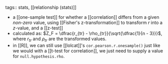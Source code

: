 tags:: stats, [[relationship (stats)]]

- a [[one-sample test]] for whether a [[correlation]] differs from a given *non-zero* value, using [[Fisher's z-transformation]] to transform $r$ into a $z$-value, and a [[z-test]]
- calculated as: $Z_F = \dfrac{r_{tr} - \rho_{tr}}{\sqrt{\dfrac{1}{n - 3}}}$, where $r_{tr}$ and $\rho_{tr}$ are the transformed values.
- in [[R]], we can still use [[lolcat]]'s `cor.pearson.r.onesample()` just like we would with a [[t-test for correlation]], we just need to supply a value for `null.hypothesis.rho`.